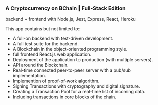 ### A Cryptocurrency on BChain  | Full-Stack Edition

backend + frontend with Node.js, Jest, Express, React, Heroku






This app contains but not limited to:


- A full-on backend with test-driven development.
- A full test suite for the backend.
- A Blockchain in the object-oriented programming style.
- full frontend React.js web application.
- Deployment of the application to production (with multiple servers).
- API around the Blockchain.
- Real-time connected peer-to-peer server with a pub/sub implementation.
- Implemention of proof-of-work algorithm.
- Signing Transactions with cryptography and digital signature.
- Creating a Transaction Pool for a real-time list of incoming data.
- Including transactions in core blocks of the chain.
